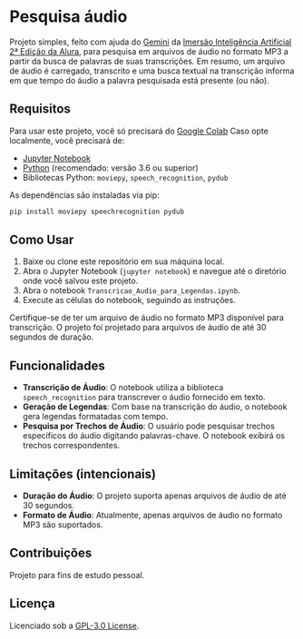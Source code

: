 # Pesquisa áudio

Projeto simples, feito com ajuda do [Gemini](https://gemini.google.com/?hl=pt-PT) da [Imersão Inteligência Artificial 2ª Edição da Alura](https://www.alura.com.br/imersao-ia-google-gemini), para pesquisa em arquivos de áudio no formato MP3 a partir da busca de palavras de suas transcrições. Em resumo, um arquivo de áudio é carregado, transcrito e uma busca textual na transcrição informa em que tempo do áudio a palavra pesquisada está presente (ou não).

## Requisitos

Para usar este projeto, você só precisará do [Google Colab](https://colab.research.google.com)
Caso opte localmente, você precisará de:

- [Jupyter Notebook](https://jupyter.org/install)
- [Python](https://www.python.org/downloads/) (recomendado: versão 3.6 ou superior)
- Bibliotecas Python: `moviepy`, `speech_recognition`, `pydub`

As dependências são instaladas via pip:

```bash
pip install moviepy speechrecognition pydub
```

## Como Usar

1. Baixe ou clone este repositório em sua máquina local.
2. Abra o Jupyter Notebook (`jupyter notebook`) e navegue até o diretório onde você salvou este projeto.
3. Abra o notebook `Transcricao_Audio_para_Legendas.ipynb`.
4. Execute as células do notebook, seguindo as instruções.

Certifique-se de ter um arquivo de áudio no formato MP3 disponível para transcrição. O projeto foi projetado para arquivos de áudio de até 30 segundos de duração.

## Funcionalidades

- **Transcrição de Áudio**: O notebook utiliza a biblioteca `speech_recognition` para transcrever o áudio fornecido em texto.
- **Geração de Legendas**: Com base na transcrição do áudio, o notebook gera legendas formatadas com tempo.
- **Pesquisa por Trechos de Áudio**: O usuário pode pesquisar trechos específicos do áudio digitando palavras-chave. O notebook exibirá os trechos correspondentes.

## Limitações (intencionais)

- **Duração do Áudio**: O projeto suporta apenas arquivos de áudio de até 30 segundos.
- **Formato de Áudio**: Atualmente, apenas arquivos de áudio no formato MP3 são suportados.

## Contribuições

Projeto para fins de estudo pessoal.

## Licença

Licenciado sob a [GPL-3.0 License](LICENSE).
